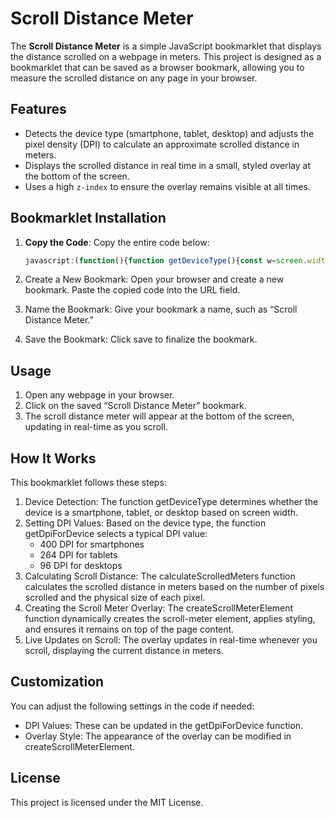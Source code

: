 # Scroll Distance Meter

The **Scroll Distance Meter** is a simple JavaScript bookmarklet that displays the distance scrolled on a webpage in meters. This project is designed as a bookmarklet that can be saved as a browser bookmark, allowing you to measure the scrolled distance on any page in your browser.

## Features

- Detects the device type (smartphone, tablet, desktop) and adjusts the pixel density (DPI) to calculate an approximate scrolled distance in meters.
- Displays the scrolled distance in real time in a small, styled overlay at the bottom of the screen.
- Uses a high `z-index` to ensure the overlay remains visible at all times.

## Bookmarklet Installation

1. **Copy the Code**: Copy the entire code below:

   ```javascript
   javascript:(function(){function getDeviceType(){const w=screen.width;return w<=768?"phone":w<=1024?"tablet":"desktop";}function getDpiForDevice(t){return{phone:400,tablet:264,desktop:96}[t]||96;}function calculateScrolledMeters(){const t=getDeviceType(),d=getDpiForDevice(t),p=0.0254/d;return window.scrollY*p;}function createScrollMeterElement(){const e=document.createElement("div");e.id="scroll-meter",e.style.position="fixed",e.style.bottom="30px",e.style.left="50%",e.style.transform="translateX(-50%)",e.style.padding="10px 20px",e.style.backgroundColor="#000",e.style.borderRadius="20px",e.style.color="#fff",e.style.fontFamily="Arial, Helvetica, sans-serif",e.style.fontSize="1rem",e.style.boxShadow="rgba(0, 0, 0, 0.07) 0px 1px 1px,rgba(0, 0, 0, 0.07) 0px 2px 2px,rgba(0, 0, 0, 0.07) 0px 4px 4px,rgba(0, 0, 0, 0.07) 0px 8px 8px,rgba(0, 0, 0, 0.07) 0px 16px 16px",e.style.zIndex="2147483647",e.style.whiteSpace="nowrap",e.style.width="fit-content",e.textContent="0.00 m",document.body.appendChild(e);return e;}const m=createScrollMeterElement();window.addEventListener("scroll",()=>{const t=calculateScrolledMeters().toFixed(2);m.textContent=`${t} m`;});})();
   ```

2.	Create a New Bookmark: Open your browser and create a new bookmark. Paste the copied code into the URL field.
3.	Name the Bookmark: Give your bookmark a name, such as “Scroll Distance Meter.”
4.	Save the Bookmark: Click save to finalize the bookmark.

## Usage

1.	Open any webpage in your browser.
2.	Click on the saved “Scroll Distance Meter” bookmark.
3.	The scroll distance meter will appear at the bottom of the screen, updating in real-time as you scroll.

## How It Works

This bookmarklet follows these steps:

1.	Device Detection: The function getDeviceType determines whether the device is a smartphone, tablet, or desktop based on screen width.
2.	Setting DPI Values: Based on the device type, the function getDpiForDevice selects a typical DPI value:
    -	400 DPI for smartphones
	-	264 DPI for tablets
	-	96 DPI for desktops
3.	Calculating Scroll Distance: The calculateScrolledMeters function calculates the scrolled distance in meters based on the number of pixels scrolled and the physical size of each pixel.
4.	Creating the Scroll Meter Overlay: The createScrollMeterElement function dynamically creates the scroll-meter element, applies styling, and ensures it remains on top of the page content.
5.	Live Updates on Scroll: The overlay updates in real-time whenever you scroll, displaying the current distance in meters.

## Customization

You can adjust the following settings in the code if needed:

-	DPI Values: These can be updated in the getDpiForDevice function.
-	Overlay Style: The appearance of the overlay can be modified in createScrollMeterElement.

## License

This project is licensed under the MIT License.
